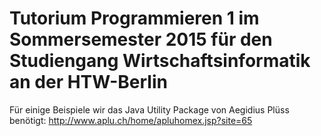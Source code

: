 # Tutorium Programmieren 1 im Sommersemester 2015 für den Studiengang Wirtschaftsinformatik an der HTW-Berlin

Für einige Beispiele wir das Java Utility Package von Aegidius Plüss benötigt: http://www.aplu.ch/home/apluhomex.jsp?site=65
